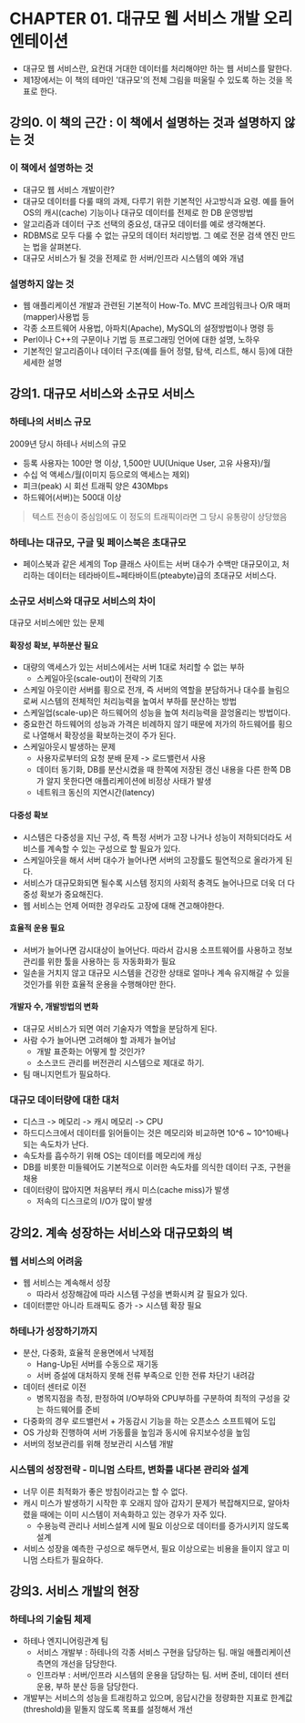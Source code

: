 # CHAPTER 01. 대규모 웹 서비스 개발 오리엔테이션
- 대규모 웹 서비스란, 요컨대 거대한 데이터를 처리해야만 하는 웹 서비스를 말한다.
- 제1장에서는 이 책의 테마인 '대규모'의 전체 그림을 떠울릴 수 있도록 하는 것을 목표로 한다.

## 강의0. 이 책의 근간 : 이 책에서 설명하는 것과 설명하지 않는 것

### 이 책에서 설명하는 것
- 대규모 웹 서비스 개발이란?
- 대규모 데이터를 다룰 때의 과제, 다루기 위한 기본적인 사고방식과 요령.
  예를 들어 OS의 캐시(cache) 기능이나 대규모 데이터를 전제로 한 DB 운영방법
- 알고리즘과 데이터 구조 선택의 중요성, 대규모 데이터를 예로 생각해본다.
- RDBMS로 모두 다룰 수 없는 규모의 데이터 처리방법. 그 예로 전문 검색 엔진 만드는 법을 살펴본다.
- 대규모 서비스가 될 것을 전제로 한 서버/인프라 시스템의 예와 개념

### 설명하지 않는 것
- 웹 애플리케이션 개발과 관련된 기본적이 How-To. MVC 프레임워크나 O/R 매퍼(mapper)사용법 등
- 각종 소프트웨어 사용법, 아파치(Apache), MySQL의 설정방법이나 명령 등
- Perl이나 C++의 구문이나 기법 등 프로그래밍 언어에 대한 설명, 노하우
- 기본적인 알고리즘이나 데이터 구조(예를 들어 정렬, 탐색, 리스트, 해시 등)에 대한 세세한 설명

## 강의1. 대규모 서비스와 소규모 서비스
### 하테나의 서비스 규모
2009년 당시 하테나 서비스의 규모
- 등록 사용자는 100만 명 이상, 1,500만 UU(Unique User, 고유 사용자)/월
- 수십 억 액세스/월(이미지 등으로의 액세스는 제외)
- 피크(peak) 시 회선 트래픽 양은 430Mbps
- 하드웨어(서버)는 500대 이상
> 텍스트 전송이 중심임에도 이 정도의 트래픽이라면 그 당시 유통량이 상당했음

### 하테나는 대규모, 구글 및 페이스북은 초대규모
- 페이스북과 같은 세계의 Top 클래스 사이트는 서버 대수가 수백만 대규모이고, 처리하는 데이터는 테라바이트~페타바이트(pteabyte)급의 초대규모 서비스다.

### 소규모 서비스와 대규모 서비스의 차이
대규모 서비스에만 있는 문제

#### 확장성 확보, 부하분산 필요
- 대량의 액세스가 있는 서비스에서는 서버 1대로 처리할 수 없는 부하
	- 스케일아웃(scale-out)이 전략의 기초
- 스케일 아웃이란 서버를 횡으로 전개, 즉 서버의 역할을 분담하거나 대수를 늘림으로써 시스템의 전체적인 처리능력을 높여서 부하를 분산하는 방법
- 스케일업(scale-up)은 하드웨어의 성능을 높여 처리능력을 끌엉올리는 방법이다.
- 중요한건 하드웨어의 성능과 가격은 비례하지 않기 때문에 저가의 하드웨어를 횡으로 나열해서 확장성을 확보하는것이 주가 된다.
- 스케일아웃시 발생하는 문제
	- 사용자로부터의 요청 분배 문제 -> 로드밸런서 사용
	- 데이터 동기화, DB를 분산시켰을 때 한쪽에 저장된 갱신 내용을 다른 한쪽 DB가 알지 못한다면 애플리케이션에 비정상 사태가 발생
	- 네트워크 동신의 지연시간(latency)

#### 다중성 확보
- 시스템은 다중성을 지닌 구성, 즉 특정 서버가 고장 나거나 성능이 저하되더라도 서비스를 계속할 수 있는 구성으로 할 필요가 있다.
- 스케일아웃을 해서 서버 대수가 늘어나면 서버의 고장률도 필연적으로 올라가게 된다.
- 서비스가 대규모화되면 될수록 시스템 정지의 사회적 충격도 늘어나므로 더욱 더 다중성 확보가 중요해진다.
- 웹 서비스는 언제 어떠한 경우라도 고장에 대해 견고해야한다.

#### 효율적 운용 필요
- 서버가 늘어나면 감시대상이 늘어난다. 따라서 감시용 소프트웨어를 사용하고 정보관리를 위한 툴을 사용하는 등 자동화화가 필요
- 일손을 거치지 않고 대규모 시스템을 건강한 상태로 얼마나 계속 유지해갈 수 있을 것인가를 위한 효율적 운용을 수행해야만 한다.

#### 개발자 수, 개발방법의 변화
- 대규모 서비스가 되면 여러 기술자가 역할을 분담하게 된다.
- 사람 수가 늘어나면 고려해야 할 과제가 늘어남
	- 개발 표준화는 어떻게 할 것인가?
	- 소스코드 관리를 버전관리 시스템으로 제대로 하기.
- 팀 매니지먼트가 필요하다.

### 대규모 데이터량에 대한 대처
- 디스크 -> 메모리 -> 캐시 메모리 -> CPU
- 하드디스크에서 데이터를 읽어들이는 것은 메모리와 비교하면 10^6 ~ 10^10배나 되는 속도차가 난다.
- 속도차를 흡수하기 위해 OS는 데이터를 메모리에 캐싱
- DB를 비롯한 미들웨어도 기본적으로 이러한 속도차를 의식한 데이터 구조, 구현을 채용
- 데이터량이 많아지면 처음부터 캐시 미스(cache miss)가 발생
	- 저속의 디스크로의 I/O가 많이 발생

## 강의2. 계속 성장하는 서비스와 대규모화의 벽

### 웹 서비스의 어려움
- 웹 서비스는 계속해서 성장
	- 따라서 성장해감에 따라 시스템 구성을 변화시켜 갈 필요가 있다.
- 데이터뿐만 아니라 트래픽도 증가 -> 시스템 확장 필요

### 하테나가 성장하기까지
- 분산, 다중화, 효율적 운용면에서 낙제점
	- Hang-Up된 서버를 수동으로 재기동
	- 서버 증설에 대처하지 못해 전류 부족으로 인한 전류 차단기 내려감
- 데이터 센터로 이전
	- 병목지점을 측정, 판정하여 I/O부하와 CPU부하를 구분하여 최적의 구성을 갖는 하드웨어를 준비
- 다중화의 경우 로드밸런서 + 가동감시 기능을 하는 오픈소스 소프트웨어 도입
- OS 가상화 진행하여 서버 가동률을 높임과 동시에 유지보수성을 높임
- 서버의 정보관리를 위해 정보관리 시스템 개발

### 시스템의 성장전략 - 미니멈 스타트, 변화를 내다본 관리와 설계
- 너무 이른 최적화가 좋은 방침이라고는 할 수 없다.
- 캐시 미스가 발생하기 시작한 후 오래지 않아 갑자기 문제가 복잡해지므로, 알아차렸을 때에는 이미 시스템이 저속화하고 있는 경우가 자주 있다.
	- 수용능력 관리나 서비스설계 시에 필요 이상으로 데이터를 증가시키지 않도록 설계
- 서비스 성장을 예측한 구성으로 해두면서, 필요 이상으로는 비용을 들이지 않고 미니멈 스타트가 필요하다.

## 강의3. 서비스 개발의 현장

### 하테나의 기술팀 체제
- 하테나 엔지니어링관계 팀
	- 서비스 개발부 : 하테나의 각종 서비스 구현을 담당하는 팀. 매일 애플리케이션 측면의 개선을 담당한다.
	- 인프라부 : 서버/인프라 시스템의 운용을 담당하는 팀. 서버 준비, 데이터 센터 운용, 부하 분산 등을 담당한다.
- 개발부는 서비스의 성능을 트래킹하고 있으며, 응답시간을 정량화한 지표로 한계값(threshold)을 밑돌지 않도록 목표를 설정해서 개선
